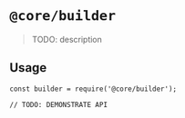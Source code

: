 # `@core/builder`

> TODO: description

## Usage

```
const builder = require('@core/builder');

// TODO: DEMONSTRATE API
```
